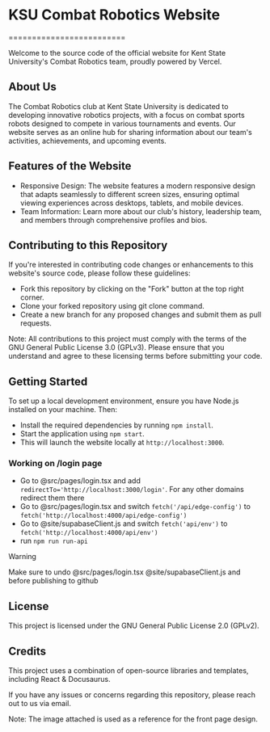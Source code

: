 # KSU Combat Robotics Website
=========================

Welcome to the source code of the official website for Kent State University's Combat Robotics team, proudly powered by Vercel.

## About Us
The Combat Robotics club at Kent State University is dedicated to developing innovative robotics projects, with a focus on combat sports robots designed to compete in various tournaments and events. Our website serves as an online hub for sharing information about our team's activities, achievements, and upcoming events.

## Features of the Website
- Responsive Design: The website features a modern responsive design that adapts seamlessly to different screen sizes, ensuring optimal viewing experiences across desktops, tablets, and mobile devices.
- Team Information: Learn more about our club's history, leadership team, and members through comprehensive profiles and bios.

## Contributing to this Repository
If you're interested in contributing code changes or enhancements to this website's source code, please follow these guidelines:

- Fork this repository by clicking on the "Fork" button at the top right corner.
- Clone your forked repository using git clone command.
- Create a new branch for any proposed changes and submit them as pull requests.

Note: All contributions to this project must comply with the terms of the GNU General Public License 3.0 (GPLv3). Please ensure that you understand and agree to these licensing terms before submitting your code.

## Getting Started
To set up a local development environment, ensure you have Node.js installed on your machine. Then:

- Install the required dependencies by running `npm install`.
- Start the application using `npm start`.
- This will launch the website locally at `http://localhost:3000`.

### Working on /login page
- Go to @src/pages/login.tsx and add `redirectTo='http://localhost:3000/login'`. For any other domains redirect them there
- Go to @src/pages/login.tsx and switch `fetch('/api/edge-config')` to `fetch('http://localhost:4000/api/edge-config')`
- Go to @site/supabaseClient.js and switch `fetch('api/env')` to `fetch('http://localhost:4000/api/env')`
- run `npm run run-api`
> [!WARNING]
> Make sure to undo @src/pages/login.tsx @site/supabaseClient.js and before publishing to github

## License
This project is licensed under the GNU General Public License 2.0 (GPLv2).

## Credits
This project uses a combination of open-source libraries and templates, including React & Docusaurus.

If you have any issues or concerns regarding this repository, please reach out to us via email.

Note: The image attached is used as a reference for the front page design.
